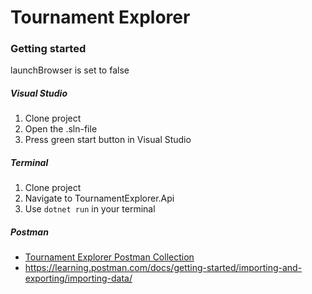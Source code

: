 # Tournament Explorer

### Getting started
launchBrowser is set to false

##### Visual Studio
1. Clone project
2. Open the .sln-file
3. Press green start button in Visual Studio

##### Terminal
1. Clone project
3. Navigate to TournamentExplorer.Api
4. Use `dotnet run` in your terminal

##### Postman
- [Tournament Explorer Postman Collection](docs/Postman/TournamentExplorerPostmanCollection.json)
- https://learning.postman.com/docs/getting-started/importing-and-exporting/importing-data/
